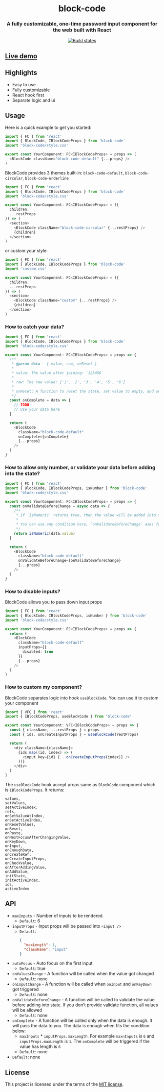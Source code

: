<h1 align="center" style="border-bottom: none;">block-code</h1>
<h3 align="center">A fully customizable, one-time password input component for the web built with React</h3>
<p align="center">
  <a href="https://github.com/eui-official/block-code/actions/workflows/test.yml?query=branch%3Amain">
    <img alt="Build states" src="https://github.com/eui-official/block-code/actions/workflows/test.yml/badge.svg">
  </a>
</p>

## [Live demo](https://eui-official.github.io/block-code)

## Highlights

- Easy to use
- Fully customizable
- React hook first
- Separate logic and ui

## Usage

Here is a quick example to get you started:

```ts
import { FC } from 'react'
import { BlockCode, IBlockCodeProps } from 'block-code'
import 'block-code/style.css'

export const YourComponent: FC<IBlockCodeProps> = props => (
  <BlockCode className="block-code-default" {...props} />
)
```

BlockCode provides 3 themes built-in: `block-code-default`, `block-code-circular`, `block-code-underline`

```ts
import { FC } from 'react'
import { BlockCode, IBlockCodeProps } from 'block-code'
import 'block-code/style.css'

export const YourComponent: FC<IBlockCodeProps> = ({
  children,
  ...restProps
}) => (
  <section>
    <BlockCode className="block-code-circular" {...restProps} />
    {children}
  </section>
)
```

or custom your style:

```ts
import { FC } from 'react'
import { BlockCode, IBlockCodeProps } from 'block-code'
import 'custom.css'

export const YourComponent: FC<IBlockCodeProps> = ({
  children,
  ...restProps
}) => (
  <section>
    <BlockCode className="custom" {...restProps} />
    {children}
  </section>
)
```

### How to catch your data?

```ts
import { FC } from 'react'
import { BlockCode, IBlockCodeProps } from 'block-code'
import 'block-code/style.css'

export const YourComponent: FC<IBlockCodeProps> = props => {
  /**
   * @param data - { value, raw, onReset }
   *
   * value: The value after joining: `123456`
   *
   * raw: The raw value: ['1', '2', '3', '4', '5', '6']
   *
   * onReset: A function to reset the state, set value to empty, and set focus index to 0.
   */
  const onComplete = data => {
    // TODO:
    // Use your data here
  }

  return (
    <BlockCode
      className="block-code-default"
      onComplete={onComplete}
      {...props}
    />
  )
}
```

### How to allow only number, or validate your data before adding into the state?

```ts
import { FC } from 'react'
import { BlockCode, IBlockCodeProps, isNumber } from 'block-code'
import 'block-code/style.css'

export const YourComponent: FC<IBlockCodeProps> = props => {
  const onValidateBeforeChange = async data => {
    /**
     * If `isNumeric` returns true, then the value will be added into the state
     *
     * You can use any condition here, `onValidateBeforeChange` asks for `Promise<boolean>`
     */
    return isNumeric(data.value)
  }

  return (
    <BlockCode
      className="block-code-default"
      onValidateBeforeChange={onValidateBeforeChange}
      {...props}
    />
  )
}
```

### How to disable inputs?

BlockCode allows you to pass down input props

```ts
import { FC } from 'react'
import { BlockCode, IBlockCodeProps, isNumber } from 'block-code'
import 'block-code/style.css'

export const YourComponent: FC<IBlockCodeProps> = props => {
  return (
    <BlockCode
      className="block-code-default"
      inputProps={{
        disabled: true
      }}
      {...props}
    />
  )
}
```

### How to custom my component?

BlockCode separates logic into hook `useBlockCode`. You can use it to custom your component

```ts
import { VFC } from 'react'
import { IBlockCodeProps, useBlockCode } from 'block-code'

export const YourComponent: VFC<IBlockCodeProps> = props => {
  const { className, ...restProps } = props
  const { ids, onCreateInputProps } = useBlockCode(restProps)

  return (
    <div className={className}>
      {ids.map((id, index) => (
        <input key={id} {...onCreateInputProps(index)} />
      ))}
    </div>
  )
}
```

The `useBlockCode` hook accept props same as `BlockCode` component which is `IBlockCodeProps`. It returns:

```
values,
setValues,
setActiveIndex,
refs,
onSetValueAtIndex,
onSetActiveIndex,
onResetValues,
onReset,
onPaste,
onNextFocusAfterChangingValue,
onKeyDown,
onInput,
onEnoughData,
onCreateRef,
onCreateInputProps,
onCheckValue,
onAfterAddingValue,
onAddValue,
initState,
initActiveIndex,
ids,
activeIndex
```

## API

- `maxInputs` - Number of inputs to be rendered.
  - `Default`: 6
- `inputProps` - Input props will be passed into `<input />`
  - `Default`:
    ```json
    {
      "maxLength": 1,
      "className": "input"
    }
    ```
- `autoFocus` - Auto focus on the first input
  - `Default`: true
- `onValuesChange` - A function will be called when the value got changed
  - `Default`: none
- `onInputChange` - A function will be called when `onInput` and `onKeyDown` got triggered
  - `Default`: none
- `onValidateBeforeChange` - A function will be called to validate the value before adding into state. If you don't provide validate function, all values will be allowed
  - `Default`: none
- `onComplete` - A function will be called only when the data is enough. It will pass the data to you. The data is enough when fits the condition below:
  - `maxInputs` \* `inputProps.maxLength`. For example `maxnInputs` is `6` and `inputProps.maxLength` is `1`. The `onComplete` will be triggered if the value has length is `6`
  - `Default`: none
- `Default`: none

## License

This project is licensed under the terms of the
[MIT license](/LICENSE).
